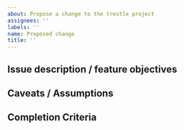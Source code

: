 ```yaml
---
about: Propose a change to the trestle project
assignees: ''
labels: ''
name: Proposed change
title: ''
---
```


## Issue description / feature objectives

## Caveats / Assumptions

## Completion Criteria
